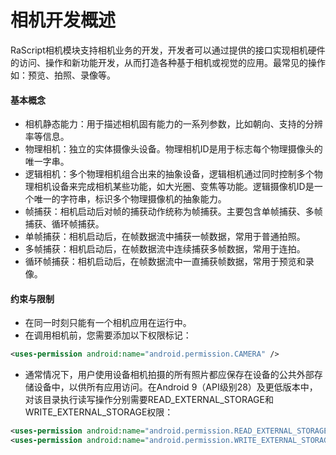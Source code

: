 # 相机开发概述

RaScript相机模块支持相机业务的开发，开发者可以通过提供的接口实现相机硬件的访问、操作和新功能开发，从而打造各种基于相机或视觉的应用。最常见的操作如：预览、拍照、录像等。

#### 基本概念

* 相机静态能力：用于描述相机固有能力的一系列参数，比如朝向、支持的分辨率等信息。
* 物理相机：独立的实体摄像头设备。物理相机ID是用于标志每个物理摄像头的唯一字串。
* 逻辑相机：多个物理相机组合出来的抽象设备，逻辑相机通过同时控制多个物理相机设备来完成相机某些功能，如大光圈、变焦等功能。逻辑摄像机ID是一个唯一的字符串，标识多个物理摄像机的抽象能力。
* 帧捕获：相机启动后对帧的捕获动作统称为帧捕获。主要包含单帧捕获、多帧捕获、循环帧捕获。
* 单帧捕获：相机启动后，在帧数据流中捕获一帧数据，常用于普通拍照。
* 多帧捕获：相机启动后，在帧数据流中连续捕获多帧数据，常用于连拍。
* 循环帧捕获：相机启动后，在帧数据流中一直捕获帧数据，常用于预览和录像。

#### 约束与限制

* 在同一时刻只能有一个相机应用在运行中。
* 在调用相机前，您需要添加以下权限标记：

```xml
<uses-permission android:name="android.permission.CAMERA" />
```

* 通常情况下，用户使用设备相机拍摄的所有照片都应保存在设备的公共外部存储设备中，以供所有应用访问。在Android 9（API级别28）及更低版本中，对该目录执行读写操作分别需要READ\_EXTERNAL\_STORAGE和WRITE\_EXTERNAL\_STORAGE权限：

```xml
<uses-permission android:name="android.permission.READ_EXTERNAL_STORAGE" />
<uses-permission android:name="android.permission.WRITE_EXTERNAL_STORAGE" />
```
